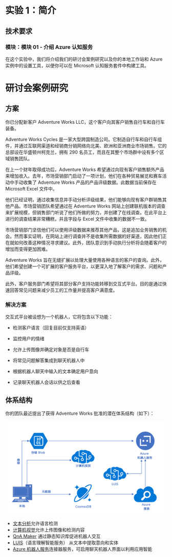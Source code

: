 ﻿---
lab:
    title: '实验 1：简介'
    module: '模块 1:介绍 Azure 认知服务'
---

# 实验 1：简介

## 技术要求

### 模块：模块 01 - 介绍 Azure 认知服务

在这个实验中，我们将介绍我们的研讨会案例研究以及你的本地工作站和 Azure 实例中的设置工具，以便你可以在 Microsoft 认知服务套件中构建工具。

# 研讨会案例研究
## 方案

你已分配新客户 Adventure Works LLC，这个客户向其客户销售自行车和自行车装备。

Adventure Works Cycles 是一家大型跨国制造公司。它制造自行车和自行车组件，并通过互联网渠道和经销商分销网络向北美、欧洲和亚洲商业市场销售。它的总部设在华盛顿州柯克兰，拥有 290 名员工，而且在其整个市场群中设有多个区域销售团队。

在上一个财年取得成功后，Adventure Works 希望通过向现有客户销售额外产品来增加收入。去年，市场营销部门启动了一项计划，他们在各种贸易展览和赛车活动中手动收集了 Adventure Works 产品的产品评级数据。此数据当前保存在 Microsoft Excel 文件中。

他们已经证明，通过收集信息并手动分析评级结果，他们能够向现有客户群销售其他产品。市场营销团队希望通过在 Adventure Works 网站上创建联机版本的调查来扩展规模，但销售部门听说了他们所做的努力，并创建了在线调查。在此平台上进行的调查结果非常糟糕，并且字段与 Excel 文件中收集的数据不一致。

市场营销部门坚信他们可以使用评级数据来推荐其他产品，这是追加业务销售的机会。然而事实证明，在网站上进行调查并不是收集所需数据的好渠道，因此他们正在就如何改善这种情况寻求建议。此外，团队意识到手动执行分析将会随着客户的增加而变得更加困难。

 Adventure Works 旨在无缝扩展以处理大量使用各种语言的客户的查询。此外，他们希望创建一个可扩展的客户服务平台，以更深入地了解客户的需求、问题和产品评级。

此外，客户服务部门希望将其部分客户支持功能转移到交互式平台。目的是通过快速回答常见问题来减少员工的工作量并提高客户满意度。

### 解决方案

交互式平台被设想为一个机器人，它将包含以下功能：

- 检测客户语言（回复目前仅支持英语）

- 监控用户的情绪

- 允许上传图像并确定对象是否是自行车

- 将常见问题解答集成到聊天机器人中

- 根据机器人聊天中输入的文本确定用户意向

- 记录聊天机器人会话以供之后查看

## 体系结构

你的团队最近提出了获得 Adventure Works 批准的潜在体系结构（如下）：

![体系结构](../images/AI_Immersion_Arch.png)


* [文本分析](https://azure.microsoft.com/zh-cn/services/cognitive-services/text-analytics/)允许语言检测
* [计算机视觉](https://azure.microsoft.com/zh-cn/services/cognitive-services/computer-vision/)允许上传图像和检测内容
* [QnA Maker](https://azure.microsoft.com/zh-cn/services/cognitive-services/qna-maker/) 通过静态知识库促进机器人交互
* [LUIS](https://docs.microsoft.com/zh-cn/azure/cognitive-services/LUIS/Home)（语言理解智能服务）
从文本中提取意向和实体
* [Azure 机器人服务](https://azure.microsoft.com/zh-cn/services/bot-service/)连接器服务，可启用聊天机器人界面以利用应用智能
